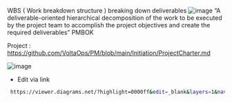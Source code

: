 
WBS ( Work breakdown structure ) breaking down deliverables 
![image](https://user-images.githubusercontent.com/44178039/129778351-cfe4b85b-2934-4b05-8cab-663aaee6a322.png)
   “A deliverable-oriented hierarchical decomposition of the work to be executed by the project team to accomplish the project objectives and create the required deliverables”
   PMBOK 

Project  : https://github.com/VoltaOps/PM/blob/main/Initiation/ProjectCharter.md

![image](https://user-images.githubusercontent.com/44178039/129781264-3e736e81-8ed0-48a8-b0e0-c88f866a4445.png)

* Edit via link 
 ```bash
  https://viewer.diagrams.net/?highlight=0000ff&edit=_blank&layers=1&nav=1&title=WBS-Design.drawio#R5VrbcpswEP0aP6YjJC7OY2unSab1TFp3mvZRNQooBcQI4Uu%2FvpIR5mZjZ3wBty8eON5F4uzq7Er2AI3C5T3HsT9hLgkGELjLARoPILyFQH4qYJUBNoIZ4HHqZpBRAFP6h2hQ%2B3kpdUlSMRSMBYLGVXDGoojMRAXDnLNF1eyFBdVRY%2ByRBjCd4aCJPlNX%2BBk6tECBPxDq%2BfnIBtDfhDg31kDiY5ctShC6G6ARZ0xkV%2BFyRALFXc5L5vdxx7ebiXESiUMcHu%2Bff9Ov7pfUfn1knvA%2FvVgPN6aem1jlL0xc%2Bf76lnHhM49FOLgr0A%2BcpZFL1FOBvCtsPjMWS9CQ4CsRYqWDiVPBJOSLMNDfZmOqgXa%2BioYSlvIZaZk%2F2hApE5CwkAi%2Bkn6cBFjQefX5WKeCt7HbuD4xKkeGQGetCa3MRSctRKD6CIG5R4T2KjiXF6VpFNA6Em%2BIivFPhEWu1DVNLXbOKcL3nnO8KhnEKizJ4dE1nNrCqdkbJmizlxfZDE6bAlYXKSADzVc%2FlP87y9kAPyVwA94BgHJkvNRjZHer8t0T4VS%2BPeEa7CCthteQVo7RQVppBuc4SDUN32UxxRIaYe42Uq6aUAufCjKN8TpGC1nut%2BnHnHBBlu2hboZGOyCryuFQU7QoSu9mNfqlsmuD3cGsiPNb%2BYLDK1di68AlA80j18xRNKNO1K4DmtGxNJ9EmhBqlyYbgDb780iT1ZCmCftFZaQhmLIXsZBRkZdjMicBi0OiO68%2BqdWmTexOrkCDlAt3DeWeAexpF064%2FpwD159hdylzm9e5Vpk7mOZjO7CjaHYaSvLE2as6HYBggiO5Ze%2BFfDhVke1ePYYN3r6RRNDIU4NFsjsEkkc3nQnKos7Zs1Hf6Mu0pcYfDlVv7WOuNkRdcwZrZd3aQhnYQpl1NsqaKVcs1b6wZlh9o03517dxlCyyBRoytT6TzmmDtSbStDunrbn7vWfMW7eYExwnyj8SxOO4FwqHnGp7aTqdE3jt2zSoD1b3b4fh9tBcqE90%2FhueT3KA%2F9b9MKopumm274dN1Gp%2Fnv1wzmG5Nvo4UWLV3EZcXJvqJwSda1MeohJdaaK6B5lLXiJ6ounmbS2TuufNaPA2ph4VWHn24lDYrtdBe9g1Z%2FDK9Rkdqs8IbA%2FNhY6FUZ95vnTVqp%2FKmqbVWrWc2qlvzb5atfaPlv8imU83S7LGb%2BD7p2HXHnTmH9PR7jraXMaX1jarvrc8Yz2Qt8W%2FTTJ2i7%2FsoLu%2F
```
